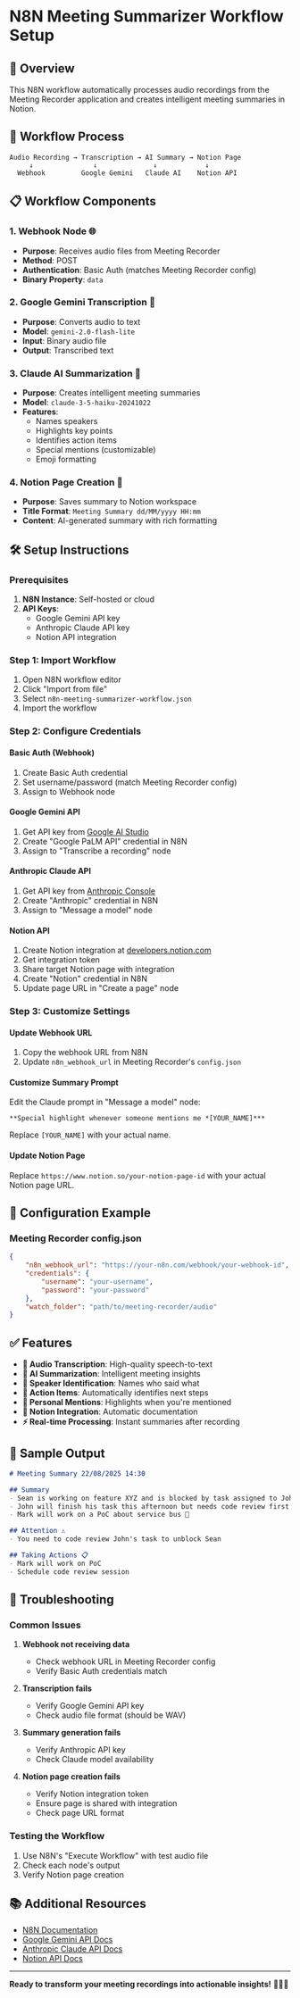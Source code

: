 # N8N Meeting Summarizer Workflow Setup

## 🎯 **Overview**

This N8N workflow automatically processes audio recordings from the Meeting Recorder application and creates intelligent meeting summaries in Notion.

## 🔄 **Workflow Process**

```
Audio Recording → Transcription → AI Summary → Notion Page
     ↓               ↓              ↓            ↓
  Webhook         Google Gemini   Claude AI    Notion API
```

## 📋 **Workflow Components**

### 1. **Webhook Node** 🌐
- **Purpose**: Receives audio files from Meeting Recorder
- **Method**: POST
- **Authentication**: Basic Auth (matches Meeting Recorder config)
- **Binary Property**: `data`

### 2. **Google Gemini Transcription** 🎤
- **Purpose**: Converts audio to text
- **Model**: `gemini-2.0-flash-lite`
- **Input**: Binary audio file
- **Output**: Transcribed text

### 3. **Claude AI Summarization** 🤖
- **Purpose**: Creates intelligent meeting summaries
- **Model**: `claude-3-5-haiku-20241022`
- **Features**:
  - Names speakers
  - Highlights key points
  - Identifies action items
  - Special mentions (customizable)
  - Emoji formatting

### 4. **Notion Page Creation** 📝
- **Purpose**: Saves summary to Notion workspace
- **Title Format**: `Meeting Summary dd/MM/yyyy HH:mm`
- **Content**: AI-generated summary with rich formatting

## 🛠️ **Setup Instructions**

### **Prerequisites**
1. **N8N Instance**: Self-hosted or cloud
2. **API Keys**:
   - Google Gemini API key
   - Anthropic Claude API key
   - Notion API integration

### **Step 1: Import Workflow**
1. Open N8N workflow editor
2. Click "Import from file"
3. Select `n8n-meeting-summarizer-workflow.json`
4. Import the workflow

### **Step 2: Configure Credentials**

#### **Basic Auth (Webhook)**
1. Create Basic Auth credential
2. Set username/password (match Meeting Recorder config)
3. Assign to Webhook node

#### **Google Gemini API**
1. Get API key from [Google AI Studio](https://aistudio.google.com/)
2. Create "Google PaLM API" credential in N8N
3. Assign to "Transcribe a recording" node

#### **Anthropic Claude API**
1. Get API key from [Anthropic Console](https://console.anthropic.com/)
2. Create "Anthropic" credential in N8N
3. Assign to "Message a model" node

#### **Notion API**
1. Create Notion integration at [developers.notion.com](https://developers.notion.com/)
2. Get integration token
3. Share target Notion page with integration
4. Create "Notion" credential in N8N
5. Update page URL in "Create a page" node

### **Step 3: Customize Settings**

#### **Update Webhook URL**
1. Copy the webhook URL from N8N
2. Update `n8n_webhook_url` in Meeting Recorder's `config.json`

#### **Customize Summary Prompt**
Edit the Claude prompt in "Message a model" node:
```
**Special highlight whenever someone mentions me *[YOUR_NAME]***
```
Replace `[YOUR_NAME]` with your actual name.

#### **Update Notion Page**
Replace `https://www.notion.so/your-notion-page-id` with your actual Notion page URL.

## 🔧 **Configuration Example**

### **Meeting Recorder config.json**
```json
{
    "n8n_webhook_url": "https://your-n8n.com/webhook/your-webhook-id",
    "credentials": {
        "username": "your-username",
        "password": "your-password"
    },
    "watch_folder": "path/to/meeting-recorder/audio"
}
```

## ✅ **Features**

- **🎤 Audio Transcription**: High-quality speech-to-text
- **🤖 AI Summarization**: Intelligent meeting insights
- **👥 Speaker Identification**: Names who said what
- **📌 Action Items**: Automatically identifies next steps
- **🎯 Personal Mentions**: Highlights when you're mentioned
- **📝 Notion Integration**: Automatic documentation
- **⚡ Real-time Processing**: Instant summaries after recording

## 🎯 **Sample Output**

```markdown
# Meeting Summary 22/08/2025 14:30

## Summary
- Sean is working on feature XYZ and is blocked by task assigned to John 🔄
- John will finish his task this afternoon but needs code review first 👨‍💻
- Mark will work on a PoC about service bus 🚀

## Attention ⚠️
- You need to code review John's task to unblock Sean

## Taking Actions 📋
- Mark will work on PoC
- Schedule code review session
```

## 🔧 **Troubleshooting**

### **Common Issues**

1. **Webhook not receiving data**
   - Check webhook URL in Meeting Recorder config
   - Verify Basic Auth credentials match

2. **Transcription fails**
   - Verify Google Gemini API key
   - Check audio file format (should be WAV)

3. **Summary generation fails**
   - Verify Anthropic API key
   - Check Claude model availability

4. **Notion page creation fails**
   - Verify Notion integration token
   - Ensure page is shared with integration
   - Check page URL format

### **Testing the Workflow**
1. Use N8N's "Execute Workflow" with test audio file
2. Check each node's output
3. Verify Notion page creation

## 📚 **Additional Resources**

- [N8N Documentation](https://docs.n8n.io/)
- [Google Gemini API Docs](https://ai.google.dev/docs)
- [Anthropic Claude API Docs](https://docs.anthropic.com/)
- [Notion API Docs](https://developers.notion.com/)

---

**Ready to transform your meeting recordings into actionable insights!** 🎵✨📝
